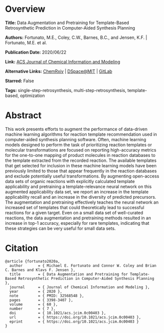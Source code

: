 # Overview
**Title:**
Data Augmentation and Pretraining for Template-Based Retrosynthetic Prediction in Computer-Aided Synthesis Planning

**Authors:**
Fortunato, M.E., Coley, C.W., Barnes, B.C., and Jensen, K.F. |
Fortunato, M.E. et al.

**Publication Date:**
2020/06/22

**Link:**
[ACS Journal of Chemical Information and Modeling](https://pubs.acs.org/doi/10.1021/acs.jcim.0c00403)

**Alternative Links:**
[ChemRxiv](https://chemrxiv.org/engage/chemrxiv/article-details/60c747d9bb8c1a47e43dab76) |
[DSpace@MIT](https://dspace.mit.edu/handle/1721.1/134636) |
[GitLab](https://gitlab.com/mefortunato/template-relevance)

**Starred:**
False

**Tags:**
single-step-retrosynthesis, multi-step-retrosynthesis, template-based, optimization


# Abstract
This work presents efforts to augment the performance of data-driven machine learning algorithms for reaction template recommendation used in computer-aided synthesis planning software.
Often, machine learning models designed to perform the task of prioritizing reaction templates or molecular transformations are focused on reporting high-accuracy metrics for the one-to-one mapping of product molecules in reaction databases to the template extracted from the recorded reaction.
The available templates that get selected for inclusion in these machine learning models have been previously limited to those that appear frequently in the reaction databases and exclude potentially useful transformations.
By augmenting open-access data sets of organic reactions with explicitly calculated template applicability and pretraining a template-relevance neural network on this augmented applicability data set, we report an increase in the template applicability recall and an increase in the diversity of predicted precursors.
The augmentation and pretraining effectively teaches the neural network an increased set of templates that could theoretically lead to successful reactions for a given target.
Even on a small data set of well-curated reactions, the data augmentation and pretraining methods resulted in an increase in top-1 accuracy, especially for rare templates, indicating that these strategies can be very useful for small data sets.


# Citation
```
@article {fortunato2020a,
  author       = { Michael E. Fortunato and Connor W. Coley and Brian C. Barnes and Klavs F. Jensen },
  title        = { Data Augmentation and Pretraining for Template-Based Retrosynthetic Prediction in Computer-Aided Synthesis Planning },
  journal      = { Journal of Chemical Information and Modeling },
  year         = { 2020 },
  note         = { PMID: 32568548 },
  pages        = { 3398-3407 },
  volume       = { 60 },
  number       = { 7 },
  doi          = { 10.1021/acs.jcim.0c00403 },
  url          = { https://doi.org/10.1021/acs.jcim.0c00403 },
  eprint       = { https://doi.org/10.1021/acs.jcim.0c00403 }
}
```
